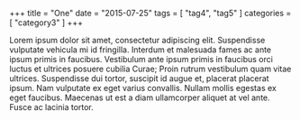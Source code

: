 +++
title = "One"
date = "2015-07-25"
tags = [ "tag4", "tag5" ]
categories = [ "category3" ]
+++

Lorem ipsum dolor sit amet, consectetur adipiscing elit. Suspendisse vulputate
vehicula mi id fringilla. Interdum et malesuada fames ac ante ipsum primis in
faucibus. Vestibulum ante ipsum primis in faucibus orci luctus et ultrices
posuere cubilia Curae; Proin rutrum vestibulum quam vitae ultrices. Suspendisse
dui tortor, suscipit id augue et, placerat placerat ipsum. Nam vulputate ex
eget varius convallis. Nullam mollis egestas ex eget faucibus. Maecenas ut est
a diam ullamcorper aliquet at vel ante. Fusce ac lacinia tortor.

